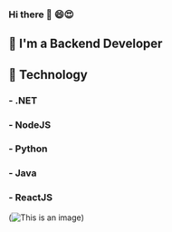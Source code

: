 ### Hi there 👋 :smile::heart_eyes:
## :gift_heart: I'm a Backend Developer
## :ribbon: Technology 
### - .NET
### - NodeJS
### -  Python
### -  Java
### -  ReactJS
(![This is an image](https://myoctocat.com/assets/images/base-octocat.svg))
